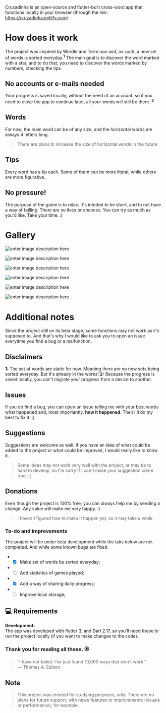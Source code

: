 
Cruzadinha is an open-source and flutter-built cross-word app that functions locally in your browser (through the link: https://cruzadinha.netlify.com).

# How does it work

The project was inspired by Wordle and Term.ooo and, as such, a new set of words is sorted everyday.<sup><b>1</b></sup> The main goal is to discover the word marked with a star, and to do that, you need to discover the words marked by numbers, checking the tips.

## No accounts or e-mails needed

Your progress is saved locally, without the need of an account, so if you need to close the app to continue later, all your words will still be there. <sup><b>2</b></sup>


## Words

For now, the main word can be of any size, and the horizontal words are always 4 letters long.
> There are plans to increase the size of horizontal words in the future.

## Tips

Every word has a tip each. Some of them can be more literal, while others are more figurative.

## No pressure!

The purpose of the game is to relax. It's inteded to be short, and to not have a way of failling. There are no lives or chances. You can try as much as you'd like. Take your time. :)

# Gallery

![enter image description here](https://i.imgur.com/Gf1ThMP.gif)

![enter image description here](https://i.imgur.com/Q5cMKTh.gif)

![enter image description here](https://i.imgur.com/hYqSh3b.gif)

![enter image description here](https://i.imgur.com/3u9KX4e.gif)

![enter image description here](https://i.imgur.com/aakNn16.gif)

![enter image description here](https://i.imgur.com/ZU2iNxl.gif)


# Additional notes

Since the project still on its beta stage, some functions may not work as it's supposed to. And that's why I would like to ask you to open an issue everytime you find a bug or a malfunction.

## Disclaimers

<b>1:</b> The set of words are static for now. Meaning there are no new sets being sorted everyday. But it's already in the works!
<b>2:</b> Because the progress is saved locally, you can't migrate your progress from a device to another. 

## Issues

If you do find a bug, you can open an issue telling me with your best words what happened and, most importantly, **how it happened**. Then I'll do my best to fix it. :)

## Suggestions

Suggestions are welcome as well. If you have an idea of what could be added to the project or what could be improved, I would really like to know it.
> Some ideas may not work very well with the project, or may be to hard to develop, so I'm sorry if I can't make your suggestion come true. :(

## Donations

Even though the project is 100% free, you can always help me by sending a change. Any value will make me very happy. :)
> I haven't figured how to make it happen yet, so it may take a while.

### To-do and improvements

The project will be under beta development while the taks below are not completed. And while some known bugs are fixed.

- - [X] Make set of words be sorted everyday;
- - [ ] Add statistics of games played;
- - [X] Add a way of sharing daily progress;
- - [ ] Improve local storage;

## 💻 Requirements

**Development:**<br>
The app was developed with flutter 3, and Dart 2.17, so you'll need those to run the project locally (if you want to make changes to the code).


### Thank you for reading all these. 🏵️

> “I have not failed. I've just found 10,000 ways that won't work.”  
― Thomas A. Edison

## Note

> This project was created for studying purposes, only. There are no plans for future support, with news features or improvements (visuals or performance), for example.